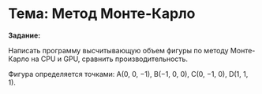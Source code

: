 # Тема: Метод Монте-Карло

**Задание:**

Написать программу высчитывающую объем фигуры по методу Монте-Карло на CPU и GPU, сравнить производительность.

Фигура определяется точками: A(0, 0, −1), B(−1, 0, 0), C(0, −1, 0), D(1, 1, 1).

